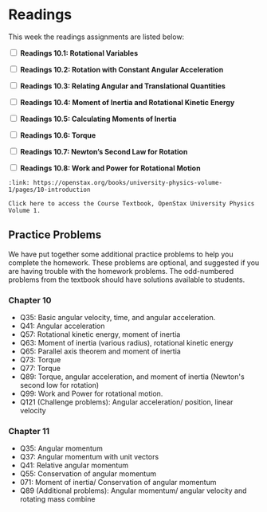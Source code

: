 # Readings

This week the readings assignments are listed below:

<label><input type="checkbox" id="week11_reading1" class="box"> **Readings 10.1: Rotational Variables** </input></label> 

<label><input type="checkbox" id="week11_reading2" class="box"> **Readings 10.2: Rotation with Constant Angular Acceleration** </input></label> 

<label><input type="checkbox" id="week11_reading3" class="box"> **Readings 10.3: Relating Angular and Translational Quantities** </input></label> 

<label><input type="checkbox" id="week11_reading4" class="box"> **Readings 10.4: Moment of Inertia and Rotational Kinetic Energy** </input></label> 

<label><input type="checkbox" id="week11_reading5" class="box"> **Readings 10.5: Calculating Moments of Inertia** </input></label> 

<label><input type="checkbox" id="week11_reading5" class="box"> **Readings 10.6: Torque** </input></label> 

<label><input type="checkbox" id="week11_reading5" class="box"> **Readings 10.7: Newton’s Second Law for Rotation** </input></label> 

<label><input type="checkbox" id="week11_reading5" class="box"> **Readings 10.8: Work and Power for Rotational Motion** </input></label>

```{card} OpenStax University Physics Volume 1
:link: https://openstax.org/books/university-physics-volume-1/pages/10-introduction

Click here to access the Course Textbook, OpenStax University Physics Volume 1.
```

## Practice Problems

We have put together some additional practice problems to help you complete the homework.
These problems are optional, and suggested if you are having trouble with the homework problems.
The odd-numbered problems from the textbook should have solutions available to students.

### Chapter 10

- Q35: Basic angular velocity, time, and angular acceleration.
- Q41: Angular acceleration
- Q57: Rotational kinetic energy, moment of inertia
- Q63: Moment of inertia (various radius), rotational kinetic energy
- Q65: Parallel axis theorem and moment of inertia
- Q73: Torque
- Q77: Torque
- Q89: Torque, angular acceleration, and moment of inertia (Newton's second low for rotation)
- Q99: Work and Power for rotational motion.
- Q121 (Challenge problems): Angular acceleration/ position, linear velocity

### Chapter 11

- Q35: Angular momentum
- Q37: Angular momentum with unit vectors
- Q41: Relative angular momentum
- Q55: Conservation of angular momentum
- 071: Moment of inertia/ Conservation of angular momentum
- Q89 (Additional problems): Angular momentum/ angular velocity and rotating mass combine
